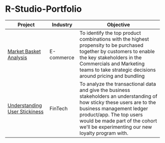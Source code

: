 # R-Studio-Portfolio

| **Project**                            | **Industry**         | **Objective**                                                                       |
|--------------------------------------  |----------------------|---------------------------------------------------------------------------------------|
| [Market Basket Analysis](https://github.com/HasanRizvi17/Data-Analytics-Projects/tree/main/Market%20Basket%20Analysis)                 | E-commerce           | To identify the top product combinations with the highest propensity to be purchased together by customers to enable the key stakeholders in the Commercials and Marketing teams to take strategic decisions around pricing and bundling |
| [Understanding User Stickiness](https://github.com/HasanRizvi17/Data-Analytics-Projects/tree/main/Understanding%20User%20Stickiness) | FinTech                   | To analyze the transactional data and give the business stakeholders an understanding of how sticky these users are to the business management ledger product/app. The top users would be made part of the cohort we'll be experimenting our new loyalty program with.                                                                                       |


